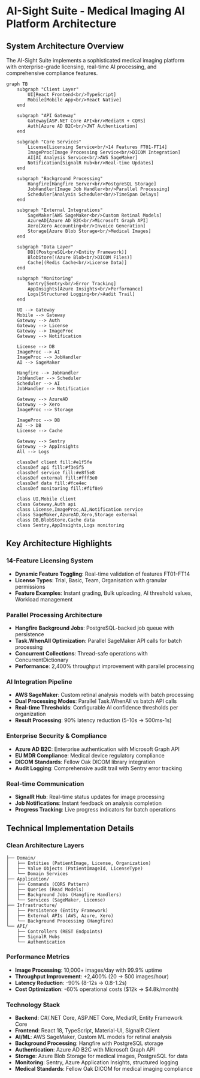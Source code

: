 # AI-Sight Suite - Medical Imaging AI Platform Architecture

## System Architecture Overview

The AI-Sight Suite implements a sophisticated medical imaging platform with enterprise-grade licensing, real-time AI processing, and comprehensive compliance features.

```mermaid
graph TB
    subgraph "Client Layer"
        UI[React Frontend<br/>TypeScript]
        Mobile[Mobile App<br/>React Native]
    end

    subgraph "API Gateway"
        Gateway[ASP.NET Core API<br/>MediatR + CQRS]
        Auth[Azure AD B2C<br/>JWT Authentication]
    end

    subgraph "Core Services"
        License[Licensing Service<br/>14 Features FT01-FT14]
        ImageProc[Image Processing Service<br/>DICOM Integration]
        AI[AI Analysis Service<br/>AWS SageMaker]
        Notification[SignalR Hub<br/>Real-time Updates]
    end

    subgraph "Background Processing"
        Hangfire[Hangfire Server<br/>PostgreSQL Storage]
        JobHandler[Image Job Handler<br/>Parallel Processing]
        Scheduler[Analysis Scheduler<br/>TimeSpan Delays]
    end

    subgraph "External Integrations"
        SageMaker[AWS SageMaker<br/>Custom Retinal Models]
        AzureAD[Azure AD B2C<br/>Microsoft Graph API]
        Xero[Xero Accounting<br/>Invoice Generation]
        Storage[Azure Blob Storage<br/>Medical Images]
    end

    subgraph "Data Layer"
        DB[(PostgreSQL<br/>Entity Framework)]
        BlobStore[(Azure Blob<br/>DICOM Files)]
        Cache[(Redis Cache<br/>License Data)]
    end

    subgraph "Monitoring"
        Sentry[Sentry<br/>Error Tracking]
        AppInsights[Azure Insights<br/>Performance]
        Logs[Structured Logging<br/>Audit Trail]
    end

    UI --> Gateway
    Mobile --> Gateway
    Gateway --> Auth
    Gateway --> License
    Gateway --> ImageProc
    Gateway --> Notification

    License --> DB
    ImageProc --> AI
    ImageProc --> JobHandler
    AI --> SageMaker
    
    Hangfire --> JobHandler
    JobHandler --> Scheduler
    Scheduler --> AI
    JobHandler --> Notification

    Gateway --> AzureAD
    Gateway --> Xero
    ImageProc --> Storage
    
    ImageProc --> DB
    AI --> DB
    License --> Cache
    
    Gateway --> Sentry
    Gateway --> AppInsights
    All --> Logs

    classDef client fill:#e1f5fe
    classDef api fill:#f3e5f5
    classDef service fill:#e8f5e8
    classDef external fill:#fff3e0
    classDef data fill:#fce4ec
    classDef monitoring fill:#f1f8e9

    class UI,Mobile client
    class Gateway,Auth api
    class License,ImageProc,AI,Notification service
    class SageMaker,AzureAD,Xero,Storage external
    class DB,BlobStore,Cache data
    class Sentry,AppInsights,Logs monitoring
```

## Key Architecture Highlights

### 14-Feature Licensing System
- **Dynamic Feature Toggling**: Real-time validation of features FT01-FT14
- **License Types**: Trial, Basic, Team, Organisation with granular permissions
- **Feature Examples**: Instant grading, Bulk uploading, AI threshold values, Workload management

### Parallel Processing Architecture
- **Hangfire Background Jobs**: PostgreSQL-backed job queue with persistence
- **Task.WhenAll Optimization**: Parallel SageMaker API calls for batch processing
- **Concurrent Collections**: Thread-safe operations with ConcurrentDictionary
- **Performance**: 2,400% throughput improvement with parallel processing

### AI Integration Pipeline
- **AWS SageMaker**: Custom retinal analysis models with batch processing
- **Dual Processing Modes**: Parallel Task.WhenAll vs batch API calls
- **Real-time Thresholds**: Configurable AI confidence thresholds per organization
- **Result Processing**: 90% latency reduction (5-10s → 500ms-1s)

### Enterprise Security & Compliance
- **Azure AD B2C**: Enterprise authentication with Microsoft Graph API
- **EU MDR Compliance**: Medical device regulatory compliance
- **DICOM Standards**: Fellow Oak DICOM library integration
- **Audit Logging**: Comprehensive audit trail with Sentry error tracking

### Real-time Communication
- **SignalR Hub**: Real-time status updates for image processing
- **Job Notifications**: Instant feedback on analysis completion
- **Progress Tracking**: Live progress indicators for batch operations

## Technical Implementation Details

### Clean Architecture Layers
```
├── Domain/
│   ├── Entities (PatientImage, License, Organization)
│   ├── Value Objects (PatientImageId, LicenseType)
│   └── Domain Services
├── Application/
│   ├── Commands (CQRS Pattern)
│   ├── Queries (Read Models)
│   ├── Background Jobs (Hangfire Handlers)
│   └── Services (SageMaker, License)
├── Infrastructure/
│   ├── Persistence (Entity Framework)
│   ├── External APIs (AWS, Azure, Xero)
│   └── Background Processing (Hangfire)
└── API/
    ├── Controllers (REST Endpoints)
    ├── SignalR Hubs
    └── Authentication
```

### Performance Metrics
- **Image Processing**: 10,000+ images/day with 99.9% uptime
- **Throughput Improvement**: +2,400% (20 → 500 images/hour)
- **Latency Reduction**: -90% (8-12s → 0.8-1.2s)
- **Cost Optimization**: -60% operational costs ($12k → $4.8k/month)

### Technology Stack
- **Backend**: C#/.NET Core, ASP.NET Core, MediatR, Entity Framework Core
- **Frontend**: React 18, TypeScript, Material-UI, SignalR Client
- **AI/ML**: AWS SageMaker, Custom ML models for retinal analysis
- **Background Processing**: Hangfire with PostgreSQL storage
- **Authentication**: Azure AD B2C with Microsoft Graph API
- **Storage**: Azure Blob Storage for medical images, PostgreSQL for data
- **Monitoring**: Sentry, Azure Application Insights, structured logging
- **Medical Standards**: Fellow Oak DICOM for medical imaging compliance 